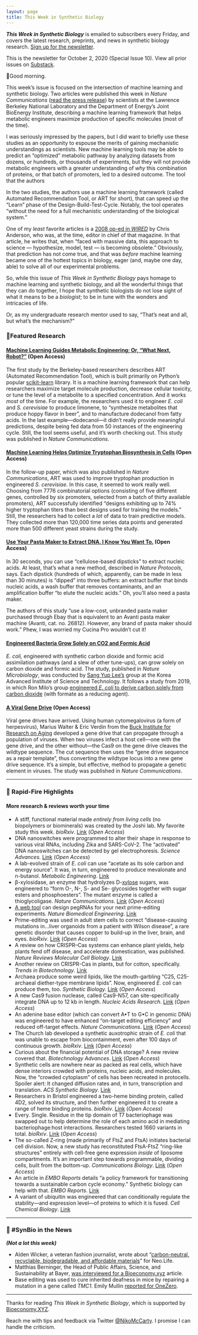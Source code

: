 ```yaml
---
layout: page
title: This Week in Synthetic Biology
---
```


**_This Week in Synthetic Biology_** is emailed to subscribers every Friday, and covers the latest research, preprints, and news in synthetic biology research. [Sign up for the newsletter](https://synbio.substack.com/).

This is the newsletter for October 2, 2020 (Special Issue 10). View all prior issues on [Substack](https://synbio.substack.com/).

🌄Good morning.

This week’s issue is focused on the intersection of machine learning and synthetic biology. Two articles were published this week in *Nature Communications* ([read the press release](https://newscenter.lbl.gov/2020/09/25/machine-learning-takes-on-synthetic-biology-algorithms-can-bioengineer-cells-for-you/)) by scientists at the Lawrence Berkeley National Laboratory and the Department of Energy’s Joint BioEnergy Institute, describing a machine learning framework that helps metabolic engineers maximize production of specific molecules (most of the time).

I was seriously impressed by the papers, but I did want to briefly use these studies as an opportunity to espouse the merits of gaining mechanistic understandings as scientists. New machine learning tools may be able to predict an “optimized” metabolic pathway by analyzing datasets from dozens, or hundreds, or thousands of experiments, but they will not provide metabolic engineers with a greater understanding of *why* this combination of proteins, or that batch of promoters, led to a desired outcome. The tool that the authors 

In the two studies, the authors use a machine learning framework (called Automated Recommendation Tool, or ART for short), that can speed up the “Learn” phase of the Design-Build-Test-Cycle. Notably, the tool operates “without the need for a full mechanistic understanding of the biological system.”

One of my *least* favorite articles is a [2008 op-ed in ](https://www.wired.com/2008/06/pb-theory/)[*WIRED*](https://www.wired.com/2008/06/pb-theory/) by Chris Anderson, who was, at the time, editor in chief of that magazine. In that article, he writes that, when “faced with massive data, this approach to science — hypothesize, model, test — is becoming obsolete.” Obviously, that prediction has not come true, and that was *before* machine learning became one of the hottest topics in biology, eager (and, maybe one day, able) to solve all of our experimental problems.

So, while this issue of *This Week in Synthetic Biology* pays homage to machine learning and synthetic biology, and all the wonderful things that they can do together, I hope that synthetic biologists do not lose sight of what it means to be a *biologist*; to be in tune with the wonders and intricacies of life. 

Or, as my undergraduate research mentor used to say, “That’s neat and all, but what’s the mechanism?”

### 🧬Featured Research

#### [Machine Learning Guides Metabolic Engineering; Or, “What Next, Robot?”](https://www.nature.com/articles/s41467-020-18008-4) (Open Access)

The first study by the Berkeley-based researchers describes ART (Automated Recommendation Tool), which is built primarily on Python’s popular [scikit-learn](https://scikit-learn.org/stable/) library. It is a machine learning framework that can help researchers maximize target molecule production, decrease cellular toxicity, or tune the level of a metabolite to a specified concentration. And it works *most* of the time. For example, the researchers used it to engineer *E. coli* and *S. cerevisiae* to produce limonene, to “synthesize metabolites that produce hoppy flavor in beer”, and to manufacture dodecanol from fatty acids. In the last example—dodecanol—it didn’t really provide meaningful predictions, despite being fed data from 50 instances of the engineering cycle. Still, the tool seems useful, and it’s worth checking out. This study was published in *Nature Communications*.

#### [Machine Learning Helps Optimize Tryptophan Biosynthesis in Cells](https://www.nature.com/articles/s41467-020-17910-1) (Open Access)

In the follow-up paper, which was also published in *Nature Communications*, ART was used to improve tryptophan production in engineered *S. cerevisiae*. In this case, it seemed to work really well. Choosing from 7776 combinatorial options (consisting of five different genes, controlled by six promoters, selected from a batch of thirty available promoters), ART successfully identified “designs exhibiting up to 74% higher tryptophan titers than best designs used for training the models.” Still, the researchers had to collect a *lot* of data to train predictive models. They collected more than 120,000 time series data points and generated more than 500 different yeast strains during the study.

#### [Use Your Pasta Maker to Extract DNA. I Know You Want To.](https://www.nature.com/articles/s41596-020-0392-7) (Open Access)

In 30 seconds, you can use “cellulose-based dipsticks” to extract nucleic acids. At least, that’s what a new method, described in *Nature Protocols*, says. Each dipstick (hundreds of which, apparently, can be made in less than 30 minutes) is “dipped” into three buffers: an extract buffer that binds nucleic acids, a wash buffer that removes contaminants, and an amplification buffer “to elute the nucleic acids.” Oh, you’ll also need a pasta maker.

The authors of this study “use a low-cost, unbranded pasta maker purchased through Ebay that is equivalent to an Avanti pasta maker machine (Avanti, cat. no. 26812). However, any brand of pasta maker should work.” Phew, I was worried my Cucina Pro wouldn’t cut it!

#### [Engineered Bacteria Grow Solely on CO2 and Formic Acid](https://www.nature.com/articles/s41564-020-00793-9)

*E. coli,* engineered with synthetic carbon dioxide and formic acid assimilation pathways (and a slew of other tune-ups), can grow solely on carbon dioxide and formic acid. The study, published in *Nature Microbiology*, was conducted by [Sang Yup Lee’s](http://mbel.kaist.ac.kr/lab/family/professor.html) group at the Korea Advanced Institute of Science and Technology. It follows a study from 2019, in which Ron Milo’s group [engineered ](https://www.cell.com/cell/pdf/S0092-8674(19)31230-9.pdf)[*E. coli* ](https://www.cell.com/cell/pdf/S0092-8674(19)31230-9.pdf)[to derive carbon solely from carbon dioxide](https://www.cell.com/cell/pdf/S0092-8674(19)31230-9.pdf) (with formate as a reducing agent). 

#### [A Viral Gene Drive](https://www.nature.com/articles/s41467-020-18678-0) (Open Access)

Viral gene drives have arrived. Using human cytomegalovirus (a form of herpesvirus), Marius Walter & Eric Verdin from the [Buck Institute for Research on Aging](https://www.buckinstitute.org/) developed a gene drive that can propagate through a population of viruses. When two viruses infect a host cell—one with the gene drive, and the other without—the Cas9 on the gene drive cleaves the wildtype sequence. The cut sequence then uses the “gene drive sequence as a repair template”, thus converting the wildtype locus into a new gene drive sequence. It’s a simple, but effective, method to propagate a genetic element in viruses. The study was published in *Nature Communications*.

***

### 🧫 Rapid-Fire Highlights

#### More research & reviews worth your time

* A stiff, functional material made *entirely from living cells* (no biopolymers or biominerals) was created by the Joshi lab. My favorite study this week. *bioRxiv*. [Link](https://www.biorxiv.org/content/10.1101/2020.09.24.311589v1) (*Open Access*)
* DNA nanoswitches were programmed to alter their shape in response to various viral RNAs, including Zika and SARS-CoV-2. The “activated” DNA nanoswitches can be detected by gel electrophoresis. *Science Advances.* [Link](https://advances.sciencemag.org/content/6/39/eabc6246) (*Open Access*)
* A lab-evolved strain of *E. coli* can use “acetate as its sole carbon and energy source”. It was, in turn, engineered to produce mevalonate and n-butanol. *Metabolic Engineering*. [Link](https://www.sciencedirect.com/science/article/abs/pii/S1096717620301464)
* β-xylosidase, an enzyme that hydrolyzes D-[xylose](https://en.wikipedia.org/wiki/Xylose) sugars, was engineered to “form O-, N-, S- and Se- glycosides together with sugar esters and phosphoesters”. The mutant enzyme is called a thioglycoligase. *Nature Communications*. [Link](https://www.nature.com/articles/s41467-020-18667-3) (*Open Access*)
* [A web tool](http://pegfinder.sidichenlab.org/) can design pegRNAs for your next prime-editing experiments. *Nature Biomedical Engineering*. [Link](https://www.nature.com/articles/s41551-020-00622-8)
* Prime-editing was used in adult stem cells to correct “disease-causing mutations in…liver organoids from a patient with Wilson disease”, a rare genetic disorder that causes copper to build-up in the liver, brain, and eyes. *bioRxiv*. [Link](https://www.biorxiv.org/content/10.1101/2020.06.09.139782v2.full.pdf) (*Open Access*)
* A review on how CRISPR–Cas systems can enhance plant yields, help plants fend off disease, and accelerate domestication, was published. *Nature Reviews Molecular Cell Biology*. [Link](https://www.nature.com/articles/s41580-020-00288-9)
* Another review on CRISPR-Cas in plants, but for cotton, specifically. *Trends in Biotechnology*. [Link](https://www.cell.com/trends/biotechnology/fulltext/S0167-7799(20)30235-3)
* Archaea produce some weird lipids, like the mouth-garbling “C25, C25-archaeal diether-type membrane lipids”. Now, engineered *E. coli* can produce them, too. *Synthetic Biology.* [Link](https://academic.oup.com/synbio/advance-article/doi/10.1093/synbio/ysaa018/5913399) (*Open Access*)
* A new Cas9 fusion nuclease, called Cas9-N57, can site-specifically integrate DNA up to 12 kb in length. *Nucleic Acids Research*. [Link](https://academic.oup.com/nar/advance-article/doi/10.1093/nar/gkaa779/5912567) (*Open Access*)
* An adenine base editor (which can convert A•T to G•C in genomic DNA) was engineered to have enhanced “on-target editing efficiency” and reduced off-target effects. *Nature Communications*. [Link](https://www.nature.com/articles/s41467-020-18715-y) (*Open Access*)
* The Church lab developed a synthetic auxotrophic strain of *E. coli* that was unable to escape from biocontainment, even after 100 days of continuous growth. *bioRxiv*. [Link](https://www.biorxiv.org/content/10.1101/2020.09.27.315804v1.abstract?%3Fcollection=) (*Open Access*)
* Curious about the financial potential of DNA storage? A new review covered that. *Biotechnology Advances*. [Link](https://www.sciencedirect.com/science/article/pii/S0734975020301415) (*Open Access*)
* Synthetic cells are nowhere near as packed as real cells, which have dense interiors crowded with proteins, nucleic acids, and molecules. Now, the “crowded cytoplasm” of cells has been recreated in protocells. Spoiler alert: It changed diffusion rates and, in turn, transcription and translation. *ACS Synthetic Biology*. [Link](https://pubs.acs.org/doi/10.1021/acssynbio.0c00330#)
* Researchers in Bristol engineered a two-heme binding protein, called 4D2, solved its structure, and then further engineered it to create a range of heme binding proteins. *bioRxiv*. [Link](https://www.biorxiv.org/content/10.1101/2020.09.24.311514v1.full) (*Open Access*)
* Every. Single. Residue in the tip domain of T7 bacteriophage was swapped out to help determine the role of each amino acid in mediating bacteriophage:host interactions. Researchers tested 1660 variants in total. *bioRxiv*. [Link](https://www.biorxiv.org/content/10.1101/2020.07.28.225284v2.abstract?%3Fcollection=) (*Open Access*)
* The so-called Z-ring (made primarily of FtsZ and FtsA) initiates bacterial cell division. Now, a new study has reconstituted FtsA-FtsZ “ring-like structures” entirely with cell-free gene expression *inside* of liposome compartments. It’s an important step towards programmable, dividing cells, built from the bottom-up. *Communications Biology*. [Link](https://www.nature.com/articles/s42003-020-01258-9) (*Open Access*)
* An article in *EMBO Reports* details “a policy framework for transitioning towards a sustainable carbon cycle economy.” Synthetic biology can help with that. *EMBO Reports*. [Link](https://www.embopress.org/doi/epdf/10.15252/embr.202051478)
* A variant of ubiquitin was engineered that can conditionally regulate the stability—and expression level—of proteins to which it is fused. *Cell Chemical Biology*. [Link](https://www.cell.com/cell-chemical-biology/fulltext/S2451-9456(20)30376-7)

***

### 📰 #SynBio in the News

***(Not a lot this week)***

* Alden Wicker, a veteran fashion journalist, wrote about “[carbon-neutral, recyclable, biodegradable, and affordable materials](https://neo.life/2020/09/get-up-to-speed-on-the-state-of-eco-fashion/)” for Neo.Life.
* Matthias Berninger, the Head of Public Affairs, Science, and Sustainability at Bayer, [was interviewed for a Bioeconomy.xyz](https://medium.com/bioeconomy-xyz/science-sustainability-business-politics-and-a-hint-of-chocolate-a3b4a95b64a1) article.
* Base editing was used to cure inherited deafness in mice by repairing a mutation in a gene called *TMC1*. Emily Mullin [reported for OneZero](https://onezero.medium.com/a-new-gene-editing-treatment-let-deaf-mice-hear-again-661c4080c83).

***

Thanks for reading *This Week in Synthetic Biology*, which is supported by [Bioeconomy.XYZ](https://medium.com/bioeconomy-xyz).

Reach me with tips and feedback via Twitter [@NikoMcCarty](https://twitter.com/NikoMcCarty). I promise I can handle the criticism.